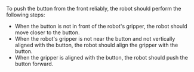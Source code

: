 To push the button from the front reliably, the robot should perform the following steps:
- When the button is not in front of the robot's gripper, the robot should move closer to the button.
- When the robot's gripper is not near the button and not vertically aligned with the button, the robot should align the gripper with the button.
- When the gripper is aligned with the button, the robot should push the button forward.